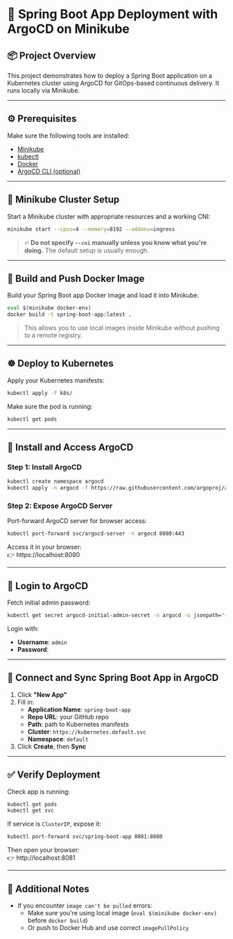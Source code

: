 
# 🚀 Spring Boot App Deployment with ArgoCD on Minikube

## 📦 Project Overview

This project demonstrates how to deploy a Spring Boot application on a Kubernetes cluster using ArgoCD for GitOps-based continuous delivery. It runs locally via Minikube.

---

## ⚙️ Prerequisites

Make sure the following tools are installed:

- [Minikube](https://minikube.sigs.k8s.io/docs/start/)
- [kubectl](https://kubernetes.io/docs/tasks/tools/)
- [Docker](https://docs.docker.com/get-docker/)
- [ArgoCD CLI (optional)](https://argo-cd.readthedocs.io/en/stable/cli_installation/)

---

## 🧱 Minikube Cluster Setup

Start a Minikube cluster with appropriate resources and a working CNI:

```bash
minikube start --cpus=4 --memory=8192 --addons=ingress
```

> 🔥 **Do not specify `--cni` manually unless you know what you're doing.** The default setup is usually enough.

---

## 🐳 Build and Push Docker Image

Build your Spring Boot app Docker image and load it into Minikube:

```bash
eval $(minikube docker-env)
docker build -t spring-boot-app:latest .
```

> This allows you to use local images inside Minikube without pushing to a remote registry.

---

## ☸️ Deploy to Kubernetes

Apply your Kubernetes manifests:

```bash
kubectl apply -f k8s/
```

Make sure the pod is running:

```bash
kubectl get pods
```

---

## 🚀 Install and Access ArgoCD

### Step 1: Install ArgoCD

```bash
kubectl create namespace argocd
kubectl apply -n argocd -f https://raw.githubusercontent.com/argoproj/argo-cd/stable/manifests/install.yaml
```

### Step 2: Expose ArgoCD Server

Port-forward ArgoCD server for browser access:

```bash
kubectl port-forward svc/argocd-server -n argocd 8080:443
```

Access it in your browser:  
👉 https://localhost:8080

---

## 🔐 Login to ArgoCD

Fetch initial admin password:

```bash
kubectl get secret argocd-initial-admin-secret -n argocd -o jsonpath="{.data.password}" | base64 -d
```

Login with:
- **Username**: `admin`
- **Password**: *<output from above command>*

---

## 🌿 Connect and Sync Spring Boot App in ArgoCD

1. Click **"New App"**
2. Fill in:
   - **Application Name**: `spring-boot-app`
   - **Repo URL**: your GitHub repo
   - **Path**: path to Kubernetes manifests
   - **Cluster**: `https://kubernetes.default.svc`
   - **Namespace**: `default`
3. Click **Create**, then **Sync**

---

## ✅ Verify Deployment

Check app is running:

```bash
kubectl get pods
kubectl get svc
```

If service is `ClusterIP`, expose it:

```bash
kubectl port-forward svc/spring-boot-app 8081:8080
```

Then open your browser:  
👉 http://localhost:8081

---

## 📎 Additional Notes

- If you encounter `image can't be pulled` errors:
  - Make sure you're using local image (`eval $(minikube docker-env)` before `docker build`)
  - Or push to Docker Hub and use correct `imagePullPolicy`
